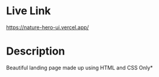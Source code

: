 # Live Link

https://nature-hero-ui.vercel.app/

# Description 

Beautiful landing page made up using HTML and CSS Only*
